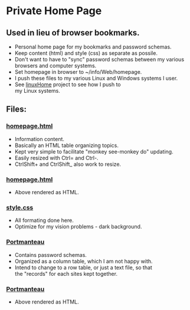 # Private Home Page

## Used in lieu of browser bookmarks.

* Personal home page for my bookmarks and password schemas.
* Keep content (html) and style (css) as separate as possile.
* Don't want to have to "sync" password schemas between my various<br>
  browsers and computer systems.
* Set homepage in browser to ~/info/Web/homepage.
* I push these files to my various Linux and Windows systems I user.
* See [linuxHome](../../linuxHome/) project to see how I push to<br>
  my Linux systems.

## Files:
### [homepage.html](homepage.html)
* Information content.
* Basically an HTML table organizing topics.
* Kept very simple to facilitate "monkey see-monkey do" updating.
* Easily resized with Ctrl= and Ctrl-.
* CtrlShift+ and CtrlShift_ also work to resize.

### [homepage.html](http://htmlpreview.github.com/?https://github.com/grscheller/scheller-linux-archive/blob/master/info/Web/homepage.html)
* Above rendered as HTML.

### [style.css](style.css)
* All formating done here.
* Optimize for my vision problems - dark background.

### [Portmanteau](Portmanteau.html)
* Contains password schemas.
* Organized as a column table, which I am not happy with.
* Intend to change to a row table, or just a text file, so that<br>
  the "records" for each sites kept together.

### [Portmanteau](http://htmlpreview.github.com/?https://github.com/grscheller/scheller-linux-archive/blob/master/info/Web/Portmanteau.html)
* Above rendered as HTML.

